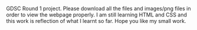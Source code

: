 GDSC Round 1 project.
Please download all the files and images/png files in order to view the webpage properly.
I am still learning HTML and CSS and this work is reflection of what I learnt so far.
Hope you like my small work.
